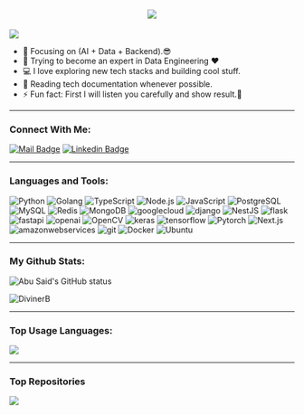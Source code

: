 <h1 align="center">
  <a href="https://git.io/typing-svg">
    <img src="https://readme-typing-svg.herokuapp.com/?lines=Hello,+There!+👋;This+is+Diviner+B....;Nice+to+meet+you!&center=true&size=30">
  </a>
</h1>

![](https://komarev.com/ghpvc/?username=DivinerB&color=brightgreen&abbreviated=true)

- 🔭 Focusing on (AI + Data + Backend).😎
- 🌱 Trying to become an expert in Data Engineering ❤
- 💻 I love exploring new tech stacks and building cool stuff.
- 📰 Reading tech documentation whenever possible.
- ⚡ Fun fact: First I will listen you carefully and show result.🤣

---

### Connect With Me:

[![Mail Badge](https://img.shields.io/badge/Gmail-D14836?style=for-the-badge&logo=gmail&logoColor=white)](mailto:jamespotter0825@gmail.com)
[![Linkedin Badge](https://img.shields.io/badge/LinkedIn-0077B5?style=for-the-badge&logo=linkedin&logoColor=white)](https://www.linkedin.com/in/james-potter-34n5/) 

---

### Languages and Tools:

![Python](https://img.shields.io/badge/Python-1572B6?style=flat-square&logo=python&logoColor=white)
![Golang](https://img.shields.io/badge/Golang-F7F7F7?style=flat-square&logo=go&logoColor=00A7D0)
![TypeScript](https://img.shields.io/badge/TypeScript-007ACC?style=flat-square&logo=typescript&logoColor=white)
![Node.js](https://img.shields.io/badge/Node.js-43853D?style=flat-square&logo=node.js&logoColor=white)
![JavaScript](https://img.shields.io/badge/JavaScript-F7DF1E?style=flat-square&logo=javascript&logoColor=black)
![PostgreSQL](https://img.shields.io/badge/PostgreSQL-31658D?style=flastic&logo=PostgreSQL&logoColor=white)
![MySQL](https://img.shields.io/badge/MySQL-005C84?style=flat-square&logo=mysql&logoColor=white)
![Redis](https://img.shields.io/badge/redis-%23DD0031.svg?&style=flat-square&logo=redis&logoColor=white)
![MongoDB](https://img.shields.io/badge/MongoDB-F7F7F7?style=flat-square&logo=mongodb&logoColor=49A248)
![googlecloud](https://img.shields.io/badge/GoogleCloud-4285F4?style=flastic&logo=googlecloud&logoColor=white)
![django](https://img.shields.io/badge/django-f7f7f7?style=flastic&logo=django&logoColor=092E20)
![NestJS](https://img.shields.io/badge/Nestjs-000000?style=flat-square&logo=nestjs&logoColor=D9224D)
![flask](https://img.shields.io/badge/flask-white?style=flat-square&logo=flask&logoColor=black)
![fastapi](https://img.shields.io/badge/fastapi-009688?style=flastic&logo=FastAPI&logoColor=F24E1E)
![openai](https://img.shields.io/badge/openai-F7F7F7?style=flat-square&logo=OpenAI&logoColor=black)
![OpenCV](https://img.shields.io/badge/OpenCV-23DD0031?style=flastic&logo=opencv&logoColor=5C3EE8)
![keras](https://img.shields.io/badge/Keras-D00000?style=flat-square&logo=keras&logoColor=white)
![tensorflow](https://img.shields.io/badge/tensorflow-f7f7f7?style=flat-square&logo=tensorflow&logoColor=FF6F00)
![Pytorch](https://img.shields.io/badge/Pytorch-E34F26?style=flat-square&logo=pytorch&logoColor=white)
![Next.js](https://img.shields.io/badge/Next.js-f7f7f7?style=flastic&logo=Next.js&logoColor=000000)
![amazonwebservices](https://img.shields.io/badge/amazonwebservices-232F3E?style=flastic&logo=AmazonWebServices&logoColor=007ACC)
![git](https://img.shields.io/badge/git-f7f7f7?style=flastic&logo=Git&logoColor=F05032)
![Docker](https://img.shields.io/badge/Docker-0CC1F3?style=flat-square&logo=docker&logoColor=white)
![Ubuntu](https://img.shields.io/badge/Ubuntu-E05924?style=flat-square&logo=ubuntu&logoColor=black)

---

### My Github Stats:

<p>
  <img align="center" src="https://github-readme-stats.vercel.app/api?username=DivinerB&show_icons=true&include_all_commits=true&theme=algolia&hide_border=true" alt="Abu Said's GitHub status" />
</p>
<p>
  <img align="center" src="https://github-readme-streak-stats.herokuapp.com/?user=DivinerB&theme=algolia" alt="DivinerB" />
</p>

---

### Top Usage Languages:

<img align="center" src="https://github-readme-stats.vercel.app/api/top-langs/?username=DivinerB&layout=compact&theme=algolia&hide_border=true&&langs_count=10" />

---


### Top Repositories


<a href="https://github.com/DivinerB/Animation-mimic">
  <img align="center" src="https://github-readme-stats.vercel.app/api/pin/?username=DivinerB&repo=developer-portfolio&theme=algolia" />
</a>
<!-- <a href="https://github.com/DivinerB/Express-Postgres-blog">
  <img align="center" src="https://github-readme-stats.vercel.app/api/pin/?username=DivinerB&repo=Express-Postgres-blog&theme=algolia" />
</a>
 -->
<!---
DivinerB/DivinerB is a ✨ special ✨ repository because its `README.md` (this file) appears on your GitHub profile.
You can click the Preview link to take a look at your changes.
--->
